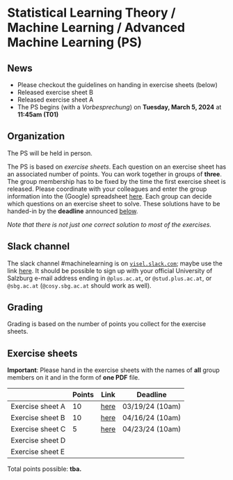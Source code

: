 # Statistical Learning Theory / Machine Learning / Advanced Machine Learning (PS)

## News

- Please checkout the guidelines on handing in exercise sheets (below)
- Released exercise sheet B 
- Released exercise sheet A
- The PS begins (with a *Vorbesprechung*) on **Tuesday, March 5, 2024** at **11:45am (T01)**

## Organization

The PS will be held in person.

The PS is based on *exercise sheets*. Each question on an exercise sheet has an associated number of points. You can work together in groups of **three**. The group membership has to be fixed by the time the first exercise sheet is released. Please coordinate with your colleagues and enter the group information into the (Google) spreadsheet [here](https://docs.google.com/spreadsheets/d/1PRRZy7s-641of-0GXz5cncmmDaYmhUjWRPlnfARAomI/edit?usp=sharing). Each group can decide which questions on an exercise sheet to solve. These solutions have to be handed-in by the **deadline** announced [below](#Exercise-sheets).

*Note that there is not just one correct solution to most of the exercises.*

## Slack channel

The slack channel #machinelearning is on [`visel.slack.com`](https://visel.slack.com); maybe use the link [here](https://join.slack.com/t/visel/signup). It should be possible to sign up with your official University of Salzburg e-mail address ending in `@plus.ac.at`, or `@stud.plus.ac.at`, or `@sbg.ac.at` (`@cosy.sbg.ac.at` should work as well).


## Grading

Grading is based on the number of points you collect for the exercise sheets.  

## Exercise sheets

**Important**: Please hand in the exercise sheets with the names of **all** group members on it and in the form 
of **one PDF** file.

| | **Points** | **Link** | **Deadline** |
|---|---|---|---|
| Exercise sheet A  |  10  | [here](exA.pdf) | 03/19/24 (10am)| 
| Exercise sheet B  |  10  | [here](exB.pdf) | 04/16/24 (10am)| 
| Exercise sheet C  |   5  | [here](exC.pdf) | 04/23/24 (10am) | 
| Exercise sheet D  |    | | | 
| Exercise sheet E  |    | | | 

Total points possible: **tba.**
